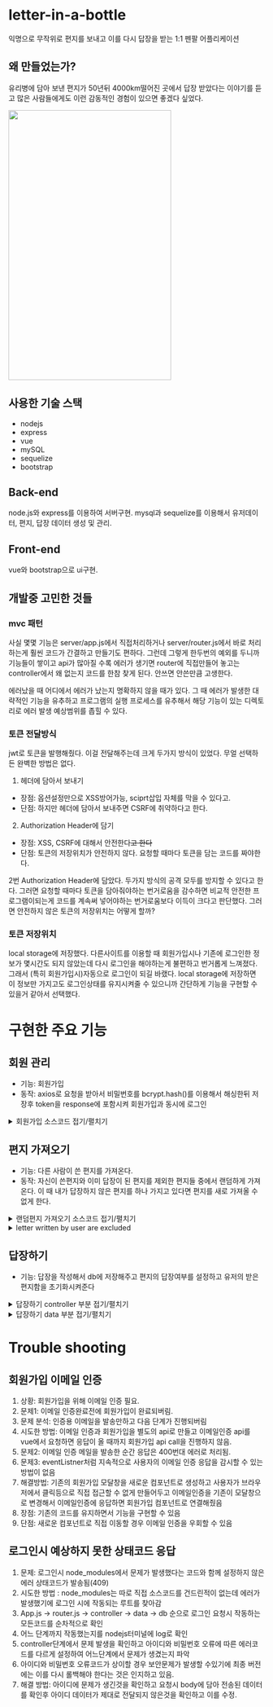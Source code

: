 # letter-in-a-bottle

익명으로 무작위로 편지를 보내고 이를 다시 답장을 받는 1:1 펜팔 어플리케이션

## 왜 만들었는가?
유리병에 담아 보낸 편지가 50년뒤 4000km떨어진 곳에서 답장 받았다는 이야기를 듣고
많은 사람들에게도 이런 감동적인 경험이 있으면 좋겠다 싶었다.


<img src="https://user-images.githubusercontent.com/71825628/143171154-bfd8954b-844b-4ffa-a4ea-a8bc10d10dd1.jpeg"  width="320" height="530">

## 사용한 기술 스택
- nodejs
- express
- vue
- mySQL
- sequelize
- bootstrap

## Back-end
node.js와 express를 이용하여 서버구현. mysql과 sequelize를 이용해서 유저데이터, 편지, 답장 데이터 생성 및 관리.
## Front-end
vue와 bootstrap으로 ui구현.

## 개발중 고민한 것들
### mvc 패턴
사실 몇몇 기능은 server/app.js에서 직접처리하거나
server/router.js에서 바로 처리하는게 훨씬 코드가 간결하고 만들기도 편하다.
그런데 그렇게 한두번의 예외를 두니까 기능들이 쌓이고 api가 많아질 수록
에러가 생기면 router에 직접만들어 놓고는 controller에서 왜 없는지 코드를 한참 찾게 된다.
안쓰면 안쓴만큼 고생한다.

에러났을 때 어디에서 에러가 났는지 명확하지 않을 때가 있다.
그 때 에러가 발생한 대략적인 기능을 유추하고 프로그램의 실행 프로세스를 유추해서 해당 기능이 있는 디렉토리로 에러 발생 예상범위를 좁힐 수 있다.

### 토큰 전달방식
jwt로 토큰을 발행해줬다. 이걸 전달해주는데 크게 두가지 방식이 있었다.
무얼 선택하든 완벽한 방법은 없다.
1. 헤더에 담아서 보내기
  * 장점: 옵션설정만으로 XSS방어가능, sciprt삽입 자체를 막을 수 있다고.
  * 단점: 하지만 헤더에 담아서 보내주면 CSRF에 취약하다고 한다.

2. Authorization Header에 담기
  * 장점: XSS, CSRF에 대해서 안전한다~~고 한다~~
  * 단점: 토큰의 저장위치가 안전하지 않다. 요청할 때마다 토큰을 담는 코드를 짜야한다.

2번 Authorization Header에 담았다.
두가지 방식의 공격 모두를 방지할 수 있다고 한다.
그러면 요청할 때마다 토큰을 담아줘야하는 번거로움을 감수하면 비교적 안전한 프로그램이되는게
코드를 계속써 넣어야하는 번거로움보다 이득이 크다고 판단했다.
그러면 안전하지 않은 토큰의 저장위치는 어떻게 할까?

### 토큰 저장위치
local storage에 저장했다.
다른사이트를 이용할 때 회원가입시나 기존에 로그인한 정보가 몇시간도 되지 않았는데 다시 로그인을 해야하는게 불편하고 번거롭게 느껴졌다.
그래서 (특히 회원가입시)자동으로 로그인이 되길 바랬다.
local storage에 저장하면 이 정보만 가지고도 로그인상태를 유지시켜줄 수 있으니까 간단하게 기능을 구현할 수 있을거 같아서 선택했다.

# 구현한 주요 기능
## 회원 관리

- 기능: 회원가입
- 동작: axios로 요청을 받아서 비밀번호를 bcrypt.hash()를 이용해서 해싱한뒤 저장후 token을 response에 포함시켜 회원가입과 동시에 로그인

<details>
<summary>회원가입 소스코드 접기/펼치기</summary>
 
```javascript
export async function signup(req, res) {
    const { account, password, name, email, url } = req.body;
    const exist = await userData.findByAccount(account);
    if (exist) {
        return res.status(409).json({ message: `${account}는 이미 사용되고 있는 아이디 입니다.`});
    };
    const hash = await bcrypt.hash(password, config.bcrypt.saltRounds);
    const userId = await userData.createUser({
        account,
        password : hash,
        name,
        email,
        url,
    });
    const token = createJwtToken(userId);
    res.status(200).json({ token, userId }); //userId return is not necessary
}

```
</details>

## 편지 가져오기

- 기능: 다른 사람이 쓴 편지를 가져온다.
- 동작: 자신이 쓴편지와 이미 답장이 된 편지를 제외한 편지들 중에서 랜덤하게 가져온다. 이 때 내가 답장하지 않은 편지를 하나 가지고 있다면 편지를 새로 가져올 수 없게 한다.


<details>
<summary>랜덤편지 가져오기 소스코드 접기/펼치기</summary>
 
letterData.checkMailbox로 이미 편지를 가지 있는 경우 답장하거 돌려보내지 않고 새 편지르 받을 수 없게한다.
답장 비율을 늘리려느 목적과 하나으 편직 동시에 두번으 답장을 받는 경우를 방지한다
```javascript
export async function getRandomLetter(req, res) {
    const alreadyGetMailId = await letterData.checkMailbox(req.userId);
    if (alreadyGetMailId) { 
        const existMail = await letterData.getLetterById(alreadyGetMailId)
        return res.status(200).json(existMail)
    }
    const UnrepliedLetter = await letterData.getUnrepliedLetter(req.userId);
    if (!UnrepliedLetter) {
        return res.status(404).json({ message: '아직 편지가 없어요! 다음에 다시 시도해 주세염' });
    }
    res.status(200).json(UnrepliedLetter)
```
</details>

<details>
 <summary>letter written by user are excluded</summary>
 
본인이 쓴 편지를 본인이 돌려받는걸 방지하기 위해 db에서 sequelize로 [Op.not] : {userId: userId} 조건을 준다.
```javascript
export async function getUnrepliedLetter(userId) {
    const unrepliedLetter = await Letter.findAll({
        ...JOIN_USER,
        where: { 
            receiver: 0,
            replied: 0, 
            [Op.not] : {userId: userId} // can not get letter more than one.
        },
        include: {
            ...JOIN_USER.include,
        },
    });
```
</details>

## 답장하기 

- 기능: 답장을 작성해서 db에 저장해주고 편지의 답장여부를 설정하고 유저의 받은편지함을 초기화시켜준다 

<details>
<summary>답장하기 controller 부분 접기/펼치기</summary>
 
#### controller
``` javascript
export async function postReply(req, res) {
    const { text } = req.body;
    const letterId = req.params.id;
    await letterData.createReply(text, req.userId, letterId);
    res.status(201).json({ message: 'reply success'});
}

```
</details>

<details>
<summary>답장하기 data 부분 접기/펼치기</summary>
 
#### data

```javascript
export async function createReply(text, userId, letterId) {
    let replyId = 0
    await Reply
    .create({ text, userId, letterId })
    .then((data) => {
        replyId = data.dataValues.id;
    })
    await User
    .findByPk(userId)
    .then((user) => {
        user.mail = 0
        user.save()
    })
    return await Letter.findByPk(letterId)
    .then((letter) => { 
        letter.replied = replyId;
        letter.save();
        return
    })
}
```
</details>

# Trouble shooting

## 회원가입 이메일 인증
1. 상황: 회원가입을 위해 이메일 인증 필요.
2. 문제1: 이메일 인증완료전에 회원가입이 완료되버림.
3. 문제 분석: 인증용 이메일을 발송만하고 다음 단계가 진행되버림
4. 시도한 방법: 이메일 인증과 회원가입을 별도의 api로 만들고 이메일인증 api를 vue에서 요청하면 응답이 올 때까지 회원가입 api call을 진행하지 않음. 
5. 문제2: 이메일 인증 메일을 발송한 순간 응답은 400번대 에러로 처리됨.
6. 문제3: eventListner처럼 지속적으로 사용자의 이메일 인증 응답을 감시할 수 있는 방법이 없음
7. 해결방법: 기존의 회원가입 모달창을 새로운 컴포넌트로 생성하고 사용자가 브라우저에서 클릭등으로 직접 접근할 수 없게 만들어두고 이메일인증을 기존이 모달창으로 변경해서 이메일인증에 응답하면 회원가입 컴포넌트로 연결해줬음
8. 장점: 기존의 코드를 유지하면서 기능을 구현할 수 있음
9. 단점: 새로운 컴포넌트로 직접 이동할 경우 이메일 인증을 우회할 수 있음

## 로그인시 예상하지 못한 상태코드 응답

1. 문제: 로그인시 node_modules에서 문제가 발생했다는 코드와 함께 설정하지 않은 에러 상태코드가 발송됨(409)
2. 시도한 방법 : node_modules는 따로 직접 소스코드를 건드린적이 없는데 에러가 발생했기에 로그인 시에 작동되는 루트를 찾아감
3. App.js -> router.js -> controller -> data -> db 순으로 로그인 요청시 작동하는 모든코드를 순차적으로 확인
4. 어느 단계까지 작동했는지를 nodejs터미널에 log로 확인
5. controller단계에서 문제 발생을 확인하고 아이디와 비밀번호 오류에 따른 에러코드를 다르게 설정하여 어느단계에서 문제가 생겼는지 파악
6. 아이디와 비밀번호 오류코드가 상이할 경우 보안문제가 발생할 수있기에 최종 버전에는 이를 다시 롤백해야 한다는 것은 인지하고 있음.
7. 해결 방법: 아이디에 문제가 생긴것을 확인하고 요청시 body에 담아 전송된 데이터를 확인후 아이디 데이터가 제대로 전달되지 않은것을 확인하고 이를 수정.

